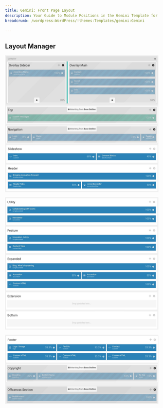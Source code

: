```yaml
---
title: Gemini: Front Page Layout
description: Your Guide to Module Positions in the Gemini Template for WordPress
breadcrumb: /wordpress:WordPress/!themes:Templates/gemini:Gemini

---
```


## Layout Manager

![positions](assets/outline_home_1.jpeg)

![positions](assets/outline_home_2.jpeg)

![positions](assets/outline_home_3.jpeg)